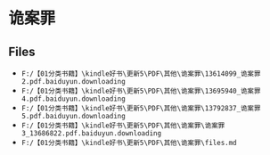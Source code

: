 # 诡案罪

## Files

- `F:/【01分类书籍】\kindle好书\更新5\PDF\其他\诡案罪\13614099_诡案罪2.pdf.baiduyun.downloading`
- `F:/【01分类书籍】\kindle好书\更新5\PDF\其他\诡案罪\13695940_诡案罪4.pdf.baiduyun.downloading`
- `F:/【01分类书籍】\kindle好书\更新5\PDF\其他\诡案罪\13792837_诡案罪5.pdf.baiduyun.downloading`
- `F:/【01分类书籍】\kindle好书\更新5\PDF\其他\诡案罪\诡案罪 3_13686822.pdf.baiduyun.downloading`
- `F:/【01分类书籍】\kindle好书\更新5\PDF\其他\诡案罪\files.md`
